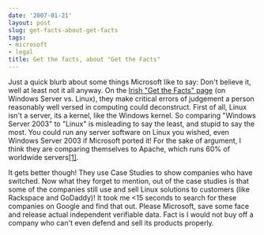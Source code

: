 ```yaml
---
date: '2007-01-21'
layout: post
slug: get-facts-about-get-facts
tags:
- microsoft
- legal
title: Get the facts, about "Get the Facts"
---
```


Just a quick 
blurb about some things Microsoft like to say: Don't believe it, well at
least not it all anyway. On the [Irish "Get the Facts"
page](http://www.microsoft.com/ireland/getthefacts/default.mspx "Irish Get the Facts")
(on Windows Server vs. Linux), they make critical errors of judgement a
person reasonably well versed in computing could deconstruct. First of
all, Linux isn't a server, its a kernel, like the Windows kernel. So
comparing "Windows Server 2003" to "Linux" is misleading to say the
least, and stupid to say the most. You could run any server software on
Linux you wished, even Windows Server 2003 if Microsoft ported it! For
the sake of argument, I think they are comparing themselves to Apache,
which runs 60% of worldwide
servers[[1]](http://news.netcraft.com/archives/2007/01/05/january_2007_web_server_survey.html "Netcraft Server Marketshare").  
  
It gets better though! They use Case Studies to show companies who have
switched. Now what they forget to mention, out of the case studies is
that some of the companies still use and sell Linux solutions to
customers (like Rackspace and GoDaddy)! It took me <15 seconds to search
for these companies on Google and find that out. Please Microsoft, save
some face and release actual independent verifiable data. Fact is I
would not buy off a company who can't even defend and sell its products
properly.